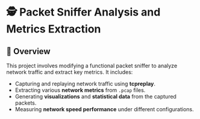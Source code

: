 # 🕵️ Packet Sniffer Analysis and Metrics Extraction

## 📌 Overview
This project involves modifying a functional packet sniffer to analyze network traffic and extract key metrics. It includes:

- Capturing and replaying network traffic using **tcpreplay**.
- Extracting various **network metrics** from `.pcap` files.
- Generating **visualizations** and **statistical data** from the captured packets.
- Measuring **network speed performance** under different configurations.




